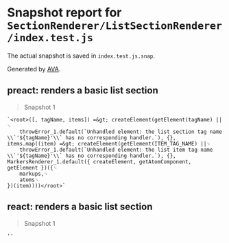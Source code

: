 # Snapshot report for `SectionRenderer/ListSectionRenderer/index.test.js`

The actual snapshot is saved in `index.test.js.snap`.

Generated by [AVA](https://ava.li).

## preact: renders a basic list section

> Snapshot 1

    `<root>([, tagName, items]) =&gt; createElement(getElement(tagName) ||␊
        throwError_1.default(`Unhandled element: the list section tag name \\`'${tagName}'\\` has no corresponding handler.`), {}, items.map((item) =&gt; createElement(getElement(ITEM_TAG_NAME) ||␊
        throwError_1.default(`Unhandled element: the list item tag name \\`'${tagName}'\\` has no corresponding handler.`), {}, MarkersRenderer_1.default({ createElement, getAtomComponent, getElement })({␊
        markups,␊
        atoms␊
    })(item))))</root>`

## react: renders a basic list section

> Snapshot 1

    ''
